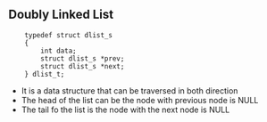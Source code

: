 ## Doubly Linked List

```
    typedef struct dlist_s
    {
        int data;
        struct dlist_s *prev;
        struct dlist_s *next;
    } dlist_t;
```

- It is a data structure that can be traversed in both direction
- The head of the list can be the node with previous node is NULL
- The tail fo the list is the node with the next node is NULL
